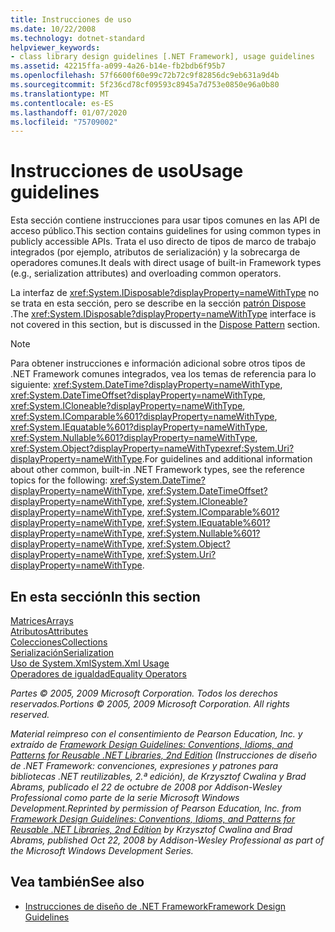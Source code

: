 ```yaml
---
title: Instrucciones de uso
ms.date: 10/22/2008
ms.technology: dotnet-standard
helpviewer_keywords:
- class library design guidelines [.NET Framework], usage guidelines
ms.assetid: 42215ffa-a099-4a26-b14e-fb2bdb6f95b7
ms.openlocfilehash: 57f6600f60e99c72b72c9f82856dc9eb631a9d4b
ms.sourcegitcommit: 5f236cd78cf09593c8945a7d753e0850e96a0b80
ms.translationtype: MT
ms.contentlocale: es-ES
ms.lasthandoff: 01/07/2020
ms.locfileid: "75709002"
---
```

# <a name="usage-guidelines"></a><span data-ttu-id="48256-102">Instrucciones de uso</span><span class="sxs-lookup"><span data-stu-id="48256-102">Usage guidelines</span></span>

<span data-ttu-id="48256-103">Esta sección contiene instrucciones para usar tipos comunes en las API de acceso público.</span><span class="sxs-lookup"><span data-stu-id="48256-103">This section contains guidelines for using common types in publicly accessible APIs.</span></span> <span data-ttu-id="48256-104">Trata el uso directo de tipos de marco de trabajo integrados (por ejemplo, atributos de serialización) y la sobrecarga de operadores comunes.</span><span class="sxs-lookup"><span data-stu-id="48256-104">It deals with direct usage of built-in Framework types (e.g., serialization attributes) and overloading common operators.</span></span>
  
<span data-ttu-id="48256-105">La interfaz de <xref:System.IDisposable?displayProperty=nameWithType> no se trata en esta sección, pero se describe en la sección [patrón Dispose](../garbage-collection/implementing-dispose.md) .</span><span class="sxs-lookup"><span data-stu-id="48256-105">The <xref:System.IDisposable?displayProperty=nameWithType> interface is not covered in this section, but is discussed in the [Dispose Pattern](../garbage-collection/implementing-dispose.md) section.</span></span>

> [!NOTE]
> <span data-ttu-id="48256-106">Para obtener instrucciones e información adicional sobre otros tipos de .NET Framework comunes integrados, vea los temas de referencia para lo siguiente: <xref:System.DateTime?displayProperty=nameWithType>, <xref:System.DateTimeOffset?displayProperty=nameWithType>, <xref:System.ICloneable?displayProperty=nameWithType>, <xref:System.IComparable%601?displayProperty=nameWithType>, <xref:System.IEquatable%601?displayProperty=nameWithType>, <xref:System.Nullable%601?displayProperty=nameWithType>, <xref:System.Object?displayProperty=nameWithType><xref:System.Uri?displayProperty=nameWithType>.</span><span class="sxs-lookup"><span data-stu-id="48256-106">For guidelines and additional information about other common, built-in .NET Framework types, see the reference topics for the following: <xref:System.DateTime?displayProperty=nameWithType>, <xref:System.DateTimeOffset?displayProperty=nameWithType>, <xref:System.ICloneable?displayProperty=nameWithType>, <xref:System.IComparable%601?displayProperty=nameWithType>, <xref:System.IEquatable%601?displayProperty=nameWithType>, <xref:System.Nullable%601?displayProperty=nameWithType>, <xref:System.Object?displayProperty=nameWithType>, <xref:System.Uri?displayProperty=nameWithType>.</span></span>

## <a name="in-this-section"></a><span data-ttu-id="48256-107">En esta sección</span><span class="sxs-lookup"><span data-stu-id="48256-107">In this section</span></span>

[<span data-ttu-id="48256-108">Matrices</span><span class="sxs-lookup"><span data-stu-id="48256-108">Arrays</span></span>](arrays.md)  
[<span data-ttu-id="48256-109">Atributos</span><span class="sxs-lookup"><span data-stu-id="48256-109">Attributes</span></span>](attributes.md)  
[<span data-ttu-id="48256-110">Colecciones</span><span class="sxs-lookup"><span data-stu-id="48256-110">Collections</span></span>](guidelines-for-collections.md)  
[<span data-ttu-id="48256-111">Serialización</span><span class="sxs-lookup"><span data-stu-id="48256-111">Serialization</span></span>](serialization.md)  
[<span data-ttu-id="48256-112">Uso de System.Xml</span><span class="sxs-lookup"><span data-stu-id="48256-112">System.Xml Usage</span></span>](system-xml-usage.md)  
[<span data-ttu-id="48256-113">Operadores de igualdad</span><span class="sxs-lookup"><span data-stu-id="48256-113">Equality Operators</span></span>](equality-operators.md)  

<span data-ttu-id="48256-114">*Partes © 2005, 2009 Microsoft Corporation. Todos los derechos reservados.*</span><span class="sxs-lookup"><span data-stu-id="48256-114">*Portions © 2005, 2009 Microsoft Corporation. All rights reserved.*</span></span>

<span data-ttu-id="48256-115">*Material reimpreso con el consentimiento de Pearson Education, Inc. y extraído de [Framework Design Guidelines: Conventions, Idioms, and Patterns for Reusable .NET Libraries, 2nd Edition](https://www.informit.com/store/framework-design-guidelines-conventions-idioms-and-9780321545619) (Instrucciones de diseño de .NET Framework: convenciones, expresiones y patrones para bibliotecas .NET reutilizables, 2.ª edición), de Krzysztof Cwalina y Brad Abrams, publicado el 22 de octubre de 2008 por Addison-Wesley Professional como parte de la serie Microsoft Windows Development.*</span><span class="sxs-lookup"><span data-stu-id="48256-115">*Reprinted by permission of Pearson Education, Inc. from [Framework Design Guidelines: Conventions, Idioms, and Patterns for Reusable .NET Libraries, 2nd Edition](https://www.informit.com/store/framework-design-guidelines-conventions-idioms-and-9780321545619) by Krzysztof Cwalina and Brad Abrams, published Oct 22, 2008 by Addison-Wesley Professional as part of the Microsoft Windows Development Series.*</span></span>
  
## <a name="see-also"></a><span data-ttu-id="48256-116">Vea también</span><span class="sxs-lookup"><span data-stu-id="48256-116">See also</span></span>

- [<span data-ttu-id="48256-117">Instrucciones de diseño de .NET Framework</span><span class="sxs-lookup"><span data-stu-id="48256-117">Framework Design Guidelines</span></span>](../../../docs/standard/design-guidelines/index.md)
